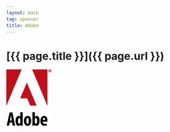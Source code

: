 ```yaml
---
layout: main
tag: sponsor
title: Adobe
---
```


# [{{ page.title }}]({{ page.url }})

<div class="sponsor">
  <img src="/images/sponsor-logos/adobe.png" class="" />
</div>
